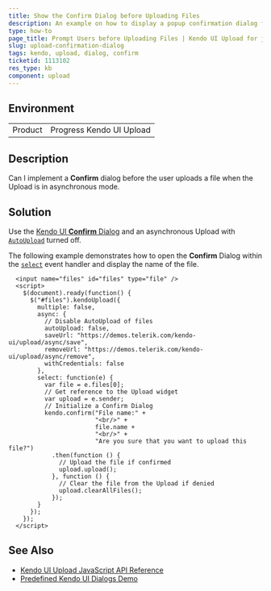 ```yaml
---
title: Show the Confirm Dialog before Uploading Files
description: An example on how to display a popup confirmation dialog for saving an uploaded file in the Kendo UI Upload.
type: how-to
page_title: Prompt Users before Uploading Files | Kendo UI Upload for jQuery
slug: upload-confirmation-dialog
tags: kendo, upload, dialog, confirm
ticketid: 1113102
res_type: kb
component: upload
---
```


## Environment

<table>
 <tr>
  <td>Product</td>
  <td>Progress Kendo UI Upload</td>
 </tr>
</table>

## Description

Can I implement a **Confirm** dialog before the user uploads a file when the Upload is in asynchronous mode.

## Solution

Use the [Kendo UI **Confirm** Dialog](https://demos.telerik.com/kendo-ui/dialog/predefined-dialogs) and an asynchronous Upload with [`AutoUpload`](https://docs.telerik.com/kendo-ui/api/javascript/ui/upload/configuration/async.autoupload) turned off.

The following example demonstrates how to open the **Confirm** Dialog within the [`select`](https://docs.telerik.com/kendo-ui/api/javascript/ui/upload/events/select) event handler and display the name of the file.

````dojo
  <input name="files" id="files" type="file" />
  <script>
	$(document).ready(function() {
	  $("#files").kendoUpload({
		multiple: false,
		async: {
		  // Disable AutoUpload of files
		  autoUpload: false,
		  saveUrl: "https://demos.telerik.com/kendo-ui/upload/async/save",
		  removeUrl: "https://demos.telerik.com/kendo-ui/upload/async/remove",
		  withCredentials: false
		},
		select: function(e) {
		  var file = e.files[0];
		  // Get reference to the Upload widget
		  var upload = e.sender;
		  // Initialize a Confirm Dialog
		  kendo.confirm("File name:" +
						"<br/>" +
						file.name +
						"<br/>" +
						"Are you sure that you want to upload this file?")
			.then(function () {
			  // Upload the file if confirmed
			  upload.upload();
			}, function () {
			  // Clear the file from the Upload if denied
			  upload.clearAllFiles();
			});
		}
	  });
	});
  </script>
````

## See Also

* [Kendo UI Upload JavaScript API Reference](https://docs.telerik.com/kendo-ui/api/javascript/ui/upload)
* [Predefined Kendo UI Dialogs Demo](https://demos.telerik.com/kendo-ui/dialog/predefined-dialogs)
